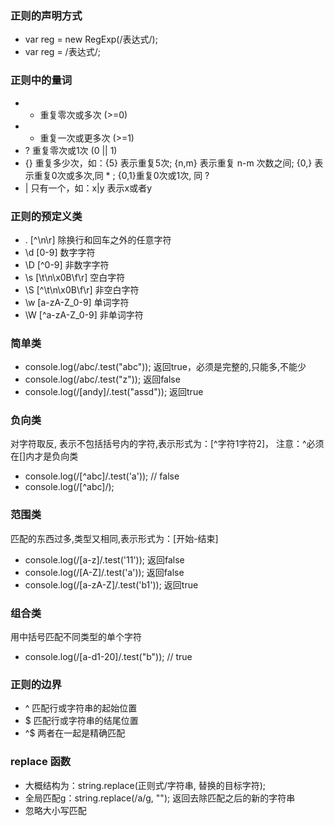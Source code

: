### 正则的声明方式

- var reg = new RegExp(/表达式/);
- var reg = /表达式/;

### 正则中的量词

- * 重复零次或多次 (>=0)
- + 重复一次或更多次 (>=1)
- ? 重复零次或1次 (0 || 1)
- {} 重复多少次，如：{5} 表示重复5次; {n,m} 表示重复 n-m 次数之间; {0,} 表示重复0次或多次,同 * ; {0,1}重复0次或1次, 同 ?
- | 只有一个，如：x|y 表示x或者y

### 正则的预定义类

- . [^\n\r] 除换行和回车之外的任意字符
- \d [0-9] 数字字符
- \D [^0-9] 非数字字符
- \s [\t\n\x0B\f\r] 空白字符
- \S [^\t\n\x0B\f\r] 非空白字符
- \w [a-zA-Z_0-9] 单词字符
- \W [^a-zA-Z_0-9] 非单词字符

### 简单类

- console.log(/abc/.test("abc")); 返回true，必须是完整的,只能多,不能少
- console.log(/abc/.test("z")); 返回false
- console.log(/[andy]/.test("assd")); 返回true


### 负向类

对字符取反, 表示不包括括号内的字符,表示形式为：[^字符1字符2]， 注意：^必须在[]内才是负向类

- console.log(/[^abc]/.test('a')); // false
- console.log(/[^abc]/);

### 范围类

匹配的东西过多,类型又相同,表示形式为：[开始-结束]

- console.log(/[a-z]/.test('11')); 返回false
- console.log(/[A-Z]/.test('a')); 返回false
- console.log(/[a-zA-Z]/.test('b1')); 返回true

### 组合类

用中括号匹配不同类型的单个字符

- console.log(/[a-d1-20]/.test("b")); // true


### 正则的边界

- ^ 匹配行或字符串的起始位置
- $ 匹配行或字符串的结尾位置
- ^$ 两者在一起是精确匹配

### replace 函数

- 大概结构为：string.replace(正则式/字符串, 替换的目标字符);
- 全局匹配g：string.replace(/a/g, ""); 返回去除匹配之后的新的字符串
- 忽略大小写匹配